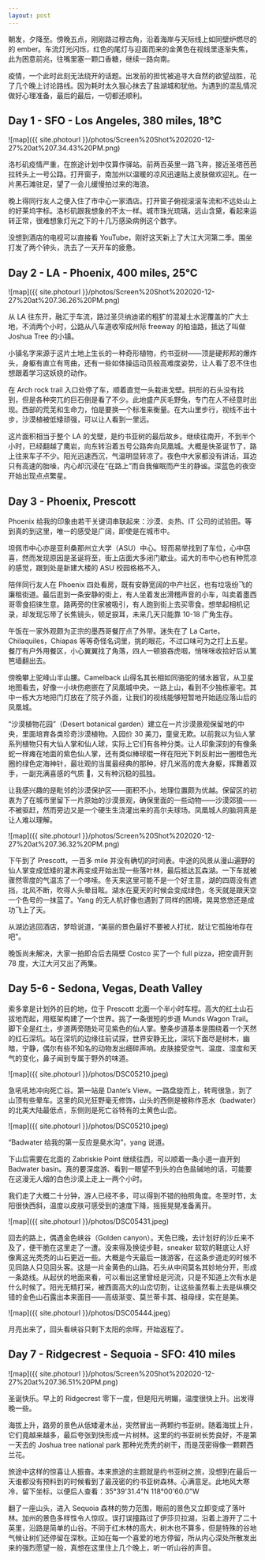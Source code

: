 ```yaml
---
layout: post
---
```


朝发，夕降至。傍晚五点，刚刚路过穆古角，沿着海岸与天际线上如同壁炉燃尽的的 ember。车流灯光闪烁，红色的尾灯与迎面而来的金黄色在视线里逐渐失焦，此为困意前兆，往嘴里塞一颗口香糖，继续一路向南。

疫情，一个此时此刻无法绕开的话题。出发前的担忧被追寻大自然的欲望战胜，花了几个晚上讨论路线。因为耗时太久狠心抹去了盐湖城和犹他。为遇到的混乱情况做好心理准备，最后的最后，一切都还顺利。

## Day 1 - SFO - Los Angeles, 380 miles, 18℃

![map]({{ site.photourl }}/photos/Screen%20Shot%202020-12-27%20at%207.34.43%20PM.png)

洛杉矶疫情严重，在旅途计划中仅算作驿站。前两百英里一路飞奔，接近圣塔芭芭拉转头上一号公路。打开窗子，南加州以温暖的凉风迅速贴上皮肤做欢迎礼。在一片黑石滩驻足，望了一会儿缓慢拍过来的海浪。

晚上得同行友人之便入住了市中心一家酒店。打开窗子俯视滚滚车流和不远处山上的好莱坞字标。洛杉矶跟我想象的不太一样。城市珠光琉璃，远山含黛，看起来运转正常，很难想象灯光之下的十几万感染病例这个数字。

没想到酒店的电视可以直接看 YouTube，刚好这天新上了大江大河第二季。围坐打发了两个钟头，洗去了一天开车的疲惫。

## Day 2 - LA - Phoenix, 400 miles, 25℃

![map]({{ site.photourl }}/photos/Screen%20Shot%202020-12-27%20at%207.36.26%20PM.png)

从 LA 往东开，融汇于车流，路过圣贝纳迪诺的粗犷的混凝土水泥覆盖的广大土地，不消两个小时，公路从八车道收窄成州际 freeway 的柏油路，抵达了叫做 Joshua Tree 的小镇。

小镇名字来源于这片土地上生长的一种奇形植物，约书亚树——顶是硬邦邦的爆炸头，身躯有直立有弯曲，还有一些如体操运动员般高难度姿势，让人看了忍不住也想跟着学习这妖娆的动作。

在 Arch rock trail 入口处停了车，顺着直觉一头栽进戈壁。拱形的石头没有找到，但是各种突兀的巨石倒是看了不少。此地盛产灰毛野兔，专门在人不经意时出现。西部的荒芜和生命力，怕是要换一个标准来衡量。在大山里步行，视线不出十步，沙漠植被低矮顽强，可以让人看到一里远。

这片面积相当于整个 LA 的戈壁，是约书亚树的最后故乡。继续往南开，不到半个小时，已经翻越了鹰岩，向东转沿着五号公路奔向凤凰城。大概是快圣诞节了，路上往来车子不少。阳光迅速西沉，气温明显转凉了。夜色中大家都没有讲话，耳边只有高速的胎噪，内心却沉浸在“在路上”而自我催眠而产生的静谧。深蓝色的夜空开始出现点点繁星。

## Day 3 - Phoenix, Prescott

Phoenix 给我的印象由若干关键词串联起来：沙漠、炎热、IT 公司的试验田。等到真的到这里，唯一的感受是广阔，即使是在城市中。

坦佩市中心亦是亚利桑那州立大学（ASU）中心。轻而易举找到了车位，心中窃喜，然而发现原因是圣诞将至，街上店面大多闭门歇业。诺大的市中心也有种荒凉的感觉，跟到处是新建大楼的 ASU 校园格格不入。

陪伴同行友人在 Phoenix 四处看房，既有安静宽阔的中产社区，也有垃圾纷飞的廉租街道。最后逛到一条安静的街上，有人坐着发出滑稽声音的小车，叫卖着墨西哥零食招徕生意。路两旁的住家被吸引，有人跑到街上去买零食。想举起相机记录，却发现忘带了长焦镜头，顿足捩耳，未来几天只能靠 10-18 广角生存。

午饭在一家外观颇为正宗的墨西哥餐厅点了外带。迷失在了 La Carte，Chilaquiles，Chiapas 等等奇怪名词里，挑的眼花，不过口味可为之打上五星。餐厅有户外用餐区，小心翼翼找了角落，四人一顿狼吞虎咽，悄咪咪收拾好后从篱笆墙翻出去。

傍晚攀上驼峰山半山腰。Camelback 山得名其长相如同骆驼的储水器官，从卫星地图看去，好像一小块伤疤嵌在了凤凰城中央。一路上山，看到不少独栋豪宅。其中一栋大方地把门灯放在了院子外面，让我们的视线能够短暂地开始适应落山后的凤凰城。

“沙漠植物花园”（Desert botanical garden）建立在一片沙漠景观保留地的中央，里面培育各类珍奇沙漠植物。入园价 30 美刀，童叟无欺。以前我以为仙人掌系列植物只有大仙人掌和仙人球，实际上它们有各种分类。让人印象深刻的有像条蛇一样瘫在地面的紫色仙人掌，还有类似棒球棍一样在阳光下刺反射出一圈橙色光圈的绿色定海神针，最壮观的当属最经典的那种，好几米高的庞大身躯，挥舞着双手，一副充满喜感的气质 🌵，又有种沉稳的孤独。

让我感兴趣的是毗邻的沙漠保护区——面积不小，地理位置颇为优越。保留区的初衷为了在城市里留下一片原始的沙漠景观，确保里面的一些动物——沙漠郊狼——不被驱赶，然而旁边又是一个硬生生浇灌出来的高尔夫球场。凤凰城人的脑洞真是让人难以理解。

![map]({{ site.photourl }}/photos/Screen%20Shot%202020-12-27%20at%207.36.32%20PM.png)

下午到了 Prescott，一百多 mile 并没有确切的时间表。中途的风景从漫山遍野的仙人掌变成低矮的灌木再变成开始出现一些落叶林，最后抵达瓦森湖。一下车就被骤然零度的气温冻了一个哆嗦。冬天来这里可能不是一个好主意，湖的四周没有遮挡，北风不断，吹得人头晕目眩。湖水在夏天的时候会变成绿色，冬天就是跟天空一个色号的一抹蓝了。Yang 的无人机好像也遇到了同样的困境，晃晃悠悠还是成功飞上了天。

从湖边逃回酒店，梦晗说道，“美丽的景色最好不要被人打扰，就让它孤独地存在吧”。

晚饭尚未解决，大家一拍即合后去隔壁 Costco 买了一个 full pizza，把空调开到 78 度，大江大河又出了两集。

## Day 5-6 - Sedona, Vegas, Death Valley

索多拿是计划外的目的地，位于 Prescott 北面一个半小时车程。高大的红土山石拔地而起，用框架构建了一个世界。挑了一条很短的步道 Munds Wagon Trail。脚下全是红土，步道两旁随处可见紫色的仙人掌。整条步道基本是围绕着一个天然的红石深坑。站在深坑的边缘往前试探，世界安静无比，深坑下面尽是树木，幽暗，宁静，偶尔有些不知名的动物发出细碎声响。皮肤接受空气、温度、湿度和天气的变化，鼻子闻到专属于野外的味道。

![map]({{ site.photourl }}/photos/DSC05210.jpeg)

急吼吼地冲向死亡谷。第一站是 Dante‘s View。一路盘旋而上，转弯很急，到了山顶有些晕车。这里的风光狂野毫无修饰，山头的西侧是被称作恶水（badwater）的北美大陆最低点，东侧则是死亡谷特有的土黄色山峦。

![map]({{ site.photourl }}/photos/DSC05210.jpeg)

“Badwater 给我的第一反应是臭水沟”，yang 说道。

下山后需要在北面的 Zabriskie Point 继续往西，可以顺着一条小道一直开到 Badwater basin。真的要深度游、看到一眼望不到头的白色盐碱地的话，可能要在这漫无人烟的白色沙漠上走上一两个小时。

我们走了大概二十分钟，游人已经不多，可以得到不错的拍照角度。冬至时节，太阳很快西斜，温度以皮肤可感受到的速度下降，摇摇晃晃准备离开。

![map]({{ site.photourl }}/photos/DSC05431.jpeg)

回去的路上，偶遇金色峡谷（Golden canyon）。天色已晚，去计划好的沙丘来不及了，便干脆在这里走了一遭。没来得及换徒步鞋，sneaker 软软的鞋底让人好像离这光秃秃的山石更近一些。大概是今天最后一拨游客，在这条步道走的时候不见同路人只见回头客。这是一片金黄色的山路。石头从中间莫名其妙地分开，形成一条路线。从起伏的地面来看，可以看出这里曾经是河流，只是不知道上次有水是什么时候了。阳光无精打采，被西面高大的山峦切割，让这些虽然看上去是纵横交错的金色山石露出本来面目——高级渐变、莫兰蒂卡其、祖母绿，实在是美。

![map]({{ site.photourl }}/photos/DSC05444.jpeg)

月亮出来了，回头看峡谷只剩下太阳的余晖，开始返程了。

## Day 7 - Ridgecrest - Sequoia - SFO: 410 miles

![map]({{ site.photourl }}/photos/Screen%20Shot%202020-12-27%20at%207.36.51%20PM.png)

圣诞快乐。早上的 Ridgecrest 零下一度，但是阳光明媚，温度很快上升。出发得晚一些。

海拔上升，路旁的景色从低矮灌木丛，突然冒出一两颗约书亚树。随着海拔上升，它们竟越来越多，最后夸张到快形成一片树林。这里的约书亚树长势良好，不是第一天去的 Joshua tree national park 那种光秃秃的树干，而是茂密得像一颗颗西兰花。

旅途中这样的惊喜让人振奋。本来旅途的主题就是约书亚树之旅，没想到在最后一天谁都没有预料到的时候看到了最茂密的约书亚树森林。心满意足。此地风大寒冷，留下坐标，以便后人查看：35°39'31.4"N 118°00'60.0"W

翻了一座山头，进入 Sequoia 森林的势力范围，眼前的景色又立即变成了落叶林。加州的景色多样性令人惊叹。误打误撞路过了伊莎贝拉湖，沿着上游开了二十英里，沿路是简单的山谷。不同于红木林的高大，树木也不算多，但是特殊的谷地气候让树们还停留在深秋。正如在每一个喜爱的地方停留，所从内心深处所散发出来的强烈愿望一般，真想在这里住上几个晚上，听一听山谷的声音。
